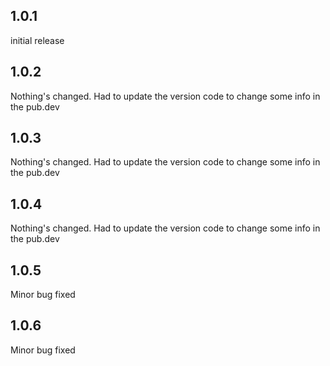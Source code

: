 ## 1.0.1
initial release

## 1.0.2
Nothing's changed. Had to update the version code to change some info in the pub.dev

## 1.0.3
Nothing's changed. Had to update the version code to change some info in the pub.dev

## 1.0.4
Nothing's changed. Had to update the version code to change some info in the pub.dev

## 1.0.5
Minor bug fixed

## 1.0.6
Minor bug fixed

